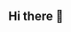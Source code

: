 ## Hi there 👋

<!--
**satyamkumarsingh1/satyamkumarsingh1** is a ✨ _special_ ✨ repository because its `README.md` (this file) appears on your GitHub profile.

Here are some ideas to get you started:

- 🔭 I’m currently working on my skills development 
- 🌱 I’m currently learning Java 
- 👯 I’m looking to collaborate on Java code
- 🤔 I’m looking for help with DSA problems
- 📫 How to reach me: you can reach me through my email - @satyamkumarsingh6465@gmail.com
-->
